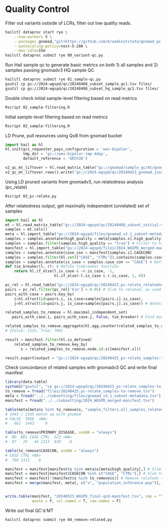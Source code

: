# Quality Control

Filter out variants outside of LCRs, filter out low quality reads. 
```bash
hailctl dataproc start rye \
    --num-workers 5 \
    --packages gnomad,"git+https://github.com/broadinstitute/gnomad_qc.git@main" \
    --autoscaling-policy=test-5-200 \
    --max-idle=15m
hailctl dataproc submit rye 00_variant-qc.py
```

Run Hail sample qc to generate basic metrics on both 1) all samples and 2) samples passing gnomadv3 HQ sample QC
```bash
hailctl dataproc submit rye 01_sample-qc.py
gsutil cp gs://2024-wgspd/qc/20240408_subset_sample_qc1.tsv files/
gsutil cp gs://2024-wgspd/qc/20240408_subset_hq_sample_qc1.tsv files/
```

Double check initial sample-level filtering based on read metrics 
```bash
Rscript 02_sample-filtering.R
```


Initial sample-level filtering based on read metrics
```bash
Rscript 02_sample-filtering.R
```


LD Prune, pull resources using QoB from gnomad bucket
```python
import hail as hl
hl.init(gcs_requester_pays_configuration = 'wes-bipolar',
        tmp_dir = 'gs://wes-bipolar-tmp-4day',
        default_reference = 'GRCh38')

v2_qc_mt_liftover = hl.read_matrix_table("gs://gnomad/sample_qc/mt/gnomad.joint.high_callrate_common_biallelic_snps.pruned.grch38.mt/") # Read pruned MT, see from gnomad_qc.v2.resources.sample_qc import get_liftover_v2_qc_mt
v2_qc_mt_liftover.rows().write("gs://2024-wgspd/qc/20240423_gnomad.joint.high_callrate_common_biallelic_snps.pruned.grch38.ht", overwrite=True)
```

Using LD pruned variants from gnomadv3, run relatedness analysis (pc_relate)
```bash
Rscript 03_pc-relate.py
```


After relatedness output, get maximally independent (unrelated) set of samples
```python
import hail as hl
mt = hl.read_matrix_table("gs://2024-wgspd/qc/20240408_subset_initial-var-QC.mt") # Read in data
samples = mt.cols()
meta = hl.import_table("gs://2024-wgspd/files/gnomad_v3.1_subset-metadata.tsv", key="s") # Read in meta
samples = samples.annotate(high_quality = meta[samples.s].high_quality)
samples = samples.filter(samples.high_quality == "true") # Filter to high quality
manifest = hl.import_table("gs://2024-wgspd/files/2024_WGSPD_merged-manifest.tsv", key="s") # Read in manifest
samples = samples.annotate(case_con = manifest[samples.s].CASECON)
samples = samples.filter(hl.set(["CASE", "CTRL"]).contains(samples.case_con)) # Filter to CASE CON
samples = samples.annotate(is_case = samples.case_con == "CASE") # Define ordering (prefer CASE > CTRL)
def tie_breaker(l, r): # Define tiebreaker function 
    return hl.if_else(l.is_case & ~r.is_case, -1,
                      hl.if_else(~l.is_case & r.is_case, 1, 0))

pc_rel = hl.read_table("gs://2024-wgspd/qc/20240423_pc-relate_relatedness.ht") # Relatedness (4316 entries)
pairs = pc_rel.filter(pc_rel['kin'] > 0.05) # Slim to related, as used in gnomadQC (4316 pairs)
pairs_with_case = pairs.key_by(
    i=hl.struct(id=pairs.i, is_case=samples[pairs.i].is_case),
    j=hl.struct(id=pairs.j, is_case=samples[pairs.j].is_case)) # Annotate with ordering to use in tie_breaker

related_samples_to_remove = hl.maximal_independent_set(
   pairs_with_case.i, pairs_with_case.j, False, tie_breaker) # Find maximally indep set (samples to remove)

related_samples_to_remove.aggregate(hl.agg.counter(related_samples_to_remove.node.is_case)) 
# {False: 1315, True: 790}

result = manifest.filter(hl.is_defined(
    related_samples_to_remove.key_by(
       s = related_samples_to_remove.node.id.s)[manifest.s]))

result.export(output = "gs://2024-wgspd/qc/20240425_pc-relate_samples-to-remove.tsv")
```


Check concordance of related samples with gnomadv3 QC and write final manifest
```R
library(data.table)
system2("gsutil", "cp gs://2024-wgspd/qc/20240425_pc-relate_samples-to-remove.tsv files/")
to_remove = fread("files/20240425_pc-relate_samples-to-remove.tsv")
meta = fread("../../subsetting/files/gnomad_v3.1_subset-metadata.tsv")
manifest = fread("../../subsetting/2024_WGSPD_merged-manifest.tsv")

table(meta[meta$s %in% to_remove$s, "sample_filters.all_samples_related"], useNA = "always")
# 1443 / 2105 match up with gnomad
# FALSE  TRUE  <NA> 
#   662  1443     0 

table(to_remove$PRIMARY_DISEASE, useNA = "always")
#  BD  BD1 CASE CTRL  SCZ <NA> 
#  87   29   44 1315  630    0 

table(to_remove$CASECON, useNA = "always")
# CASE CTRL <NA> 
#  790 1315    0 

manifest = manifest[manifest$s %in% meta$s[meta$high_quality],] # Slim to high quality (32739)
manifest = manifest[manifest$CASECON %in% c("CASE", "CTRL"),] # Slim to case/control (30659)
manifest = manifest[!(manifest$s %in% to_remove$s)] # Remove relateds (28554)
manifest = merge(manifest, meta[, c("s", "population_inference.pop")], by = "s", all.x = T, all.y = F) # Get inferred populations


write.table(manifest, "20240523_WGSPD_final-qcd-manifest.tsv", sep = "\t",
            quote = F, col.names = T, row.names = F)
```

Write out final QC'd MT
```bash
hailctl dataproc submit rye 04_remove-related.py
```

